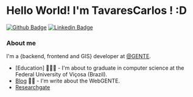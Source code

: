 # Hello World! I'm TavaresCarlos ! :D

[![Github Badge](https://img.shields.io/badge/-Github-000?style=flat-square&logo=Github&logoColor=white&link=https://github.com/TavaresCarlos)](https://github.com/TavaresCarlos)
[![Linkedin Badge](https://img.shields.io/badge/-LinkedIn-blue?style=flat-square&logo=Linkedin&logoColor=white&link=https://www.linkedin.com/in/carlos-henrique-tavares-8a3665147)](https://www.linkedin.com/in/carlos-henrique-tavares-8a3665147)

### About me
I'm a {backend, frontend and GIS} developer at [@GENTE](https://www.genteufv.com.br/home/).

- [Education] 👨🏼‍🏫 - I'm about to graduate in computer science at the Federal University of Viçosa (Brazil).
- [Blog](https://www.genteufv.com.br/blog/) ✍🏼 - I'm write about the WebGENTE.
- [Researchgate](:mortar_board:)


